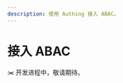 ```yaml
---
description: 使用 Authing 接入 ABAC。
---
```


# 接入 ABAC

✂️ 开发进程中，敬请期待。[  
](https://docs.authing.cn/authing/sdk/sdk-for-php)

